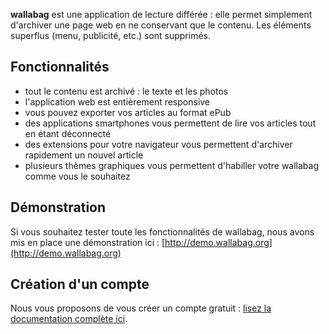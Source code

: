 **wallabag** est une application de lecture différée : elle permet simplement d'archiver une page web en ne conservant que le contenu. Les éléments superflus (menu, publicité, etc.) sont supprimés. 

## Fonctionnalités
* tout le contenu est archivé : le texte et les photos
* l'application web est entièrement responsive
* vous pouvez exporter vos articles au format ePub
* des applications smartphones vous permettent de lire vos articles tout en étant déconnecté
* des extensions pour votre navigateur vous permettent d'archiver rapidement un nouvel article
* plusieurs thèmes graphiques vous permettent d'habiller votre wallabag comme vous le souhaitez

## Démonstration
Si vous souhaitez tester toute les fonctionnalités de wallabag, nous avons mis en place une démonstration ici : [http://demo.wallabag.org](http://demo.wallabag.org)

## Création d'un compte
Nous vous proposons de vous créer un compte gratuit : [lisez la documentation complète ici](http://doc.wallabag.org/fr/Se_cr%C3%A9er_un_compte_sur_Framabag).  
